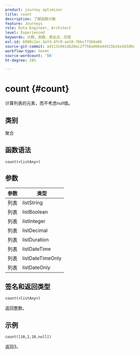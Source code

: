 ```yaml
---
product: journey optimizer
title: count
description: 了解函数计数
feature: Journeys
role: Data Engineer, Architect
level: Experienced
keywords: 计数，函数，表达式，历程
exl-id: 6980c1ec-3afd-4fc9-ae10-76bcf7364a04
source-git-commit: ad113c0414b20ac2f758ad06a44315b24a3d3d0c
workflow-type: tm+mt
source-wordcount: '56'
ht-degree: 28%

---
```


# count {#count}

计算列表的元素，而不考虑null值。

## 类别

聚合

## 函数语法

`count(<listAny>)`

## 参数

| 参数 | 类型 |
|-----------|------------------|
| 列表 | listString |
| 列表 | listBoolean |
| 列表 | listInteger |
| 列表 | listDecimal |
| 列表 | listDuration |
| 列表 | listDateTime |
| 列表 | listDateTimeOnly |
| 列表 | listDateOnly |

## 签名和返回类型

`count(<listAny>)`

返回整数。

## 示例

`count([10,2,10,null])`

返回3。
